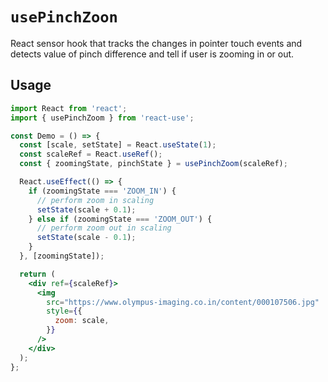 # `usePinchZoon`

React sensor hook that tracks the changes in pointer touch events and detects value of pinch difference and tell if user is zooming in or out.

## Usage

```jsx
import React from 'react';
import { usePinchZoom } from 'react-use';

const Demo = () => {
  const [scale, setState] = React.useState(1);
  const scaleRef = React.useRef();
  const { zoomingState, pinchState } = usePinchZoom(scaleRef);

  React.useEffect(() => {
    if (zoomingState === 'ZOOM_IN') {
      // perform zoom in scaling
      setState(scale + 0.1);
    } else if (zoomingState === 'ZOOM_OUT') {
      // perform zoom out in scaling
      setState(scale - 0.1);
    }
  }, [zoomingState]);

  return (
    <div ref={scaleRef}>
      <img
        src="https://www.olympus-imaging.co.in/content/000107506.jpg"
        style={{
          zoom: scale,
        }}
      />
    </div>
  );
};
```
